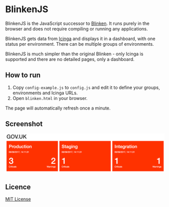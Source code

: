 # BlinkenJS

BlinkenJS is the JavaScript successor to [Blinken](https://github.com/alphagov/blinken). It runs purely in the browser and does not require compiling or running any applications.

BlinkenJS gets data from [Icinga](https://www.icinga.com/) and displays it in a dashboard, with one status per environment. There can be multiple groups of environments.

BlinkenJS is much simpler than the original Blinken - only Icinga is supported and there are no detailed pages, only a dashboard.

## How to run

1. Copy `config-example.js` to `config.js` and edit it to define your groups, environments and Icinga URLs.
2. Open `blinken.html` in your browser.

The page will automatically refresh once a minute.

## Screenshot

![Screenshot of BlinkenJS in action](docs/screenshot.png)

## Licence

[MIT License](LICENCE)
